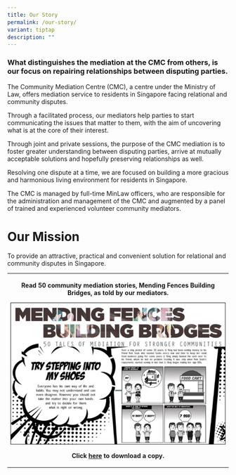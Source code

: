 ```yaml
---
title: Our Story
permalink: /our-story/
variant: tiptap
description: ""
---
```

<h3>What distinguishes the mediation at the CMC from others, is our focus on repairing relationships between disputing parties.</h3>
<p></p>
<p></p>
<p>The Community Mediation Centre (CMC), a centre under the Ministry of Law,
offers mediation service to residents in Singapore facing relational and
community disputes.</p>
<p></p>
<p>Through a facilitated process, our mediators help parties to start communicating
the issues that matter to them, with the aim of uncovering what is at the
core of their interest.</p>
<p>Through joint and private sessions, the purpose of the CMC mediation is
to foster greater understanding between disputing parties, arrive at mutually
acceptable solutions and hopefully preserving relationships as well. &nbsp;</p>
<p>Resolving one dispute at a time, we are focused on building a more gracious
and harmonious living environment for residents in Singapore.</p>
<p>The CMC is managed by full-time MinLaw officers, who are responsible for
the administration and management of the CMC and augmented by a panel of
trained and experienced volunteer community mediators.</p>
<h1>Our Mission</h1>
<p>To provide an attractive, practical and convenient solution for relational
and community disputes in Singapore.</p>
<p></p>
<p></p>
<table style="minWidth: 75px">
<colgroup>
<col>
<col>
<col>
</colgroup>
<tbody>
<tr>
<th rowspan="3" colspan="3">
<p>Read 50 community mediation stories, Mending Fences Building Bridges,
as told by our mediators.</p>
<p></p>
<div class="isomer-image-wrapper">
<img style="width: 100%" height="auto" width="100%" alt="" src="/images/1448512173351.jpg">
</div>
<p>Click <a href="/files/Mending_Fences__Building_Bridges.pdf" rel="noopener nofollow" target="_blank">here</a> to
download a copy.</p>
</th>
</tr>
<tr></tr>
<tr></tr>
</tbody>
</table>
<p></p>
<p></p>
<p></p>